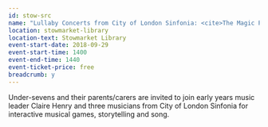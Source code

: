 ```yaml
---
id: stow-src
name: "Lullaby Concerts from City of London Sinfonia: <cite>The Magic Puzzle</cite> - 2pm session"
location: stowmarket-library
location-text: Stowmarket Library
event-start-date: 2018-09-29
event-start-time: 1400
event-end-time: 1440
event-ticket-price: free
breadcrumb: y
---
```


Under-sevens and their parents/carers are invited to join early years music leader Claire Henry and three musicians from City of London Sinfonia for interactive musical games, storytelling and song.
